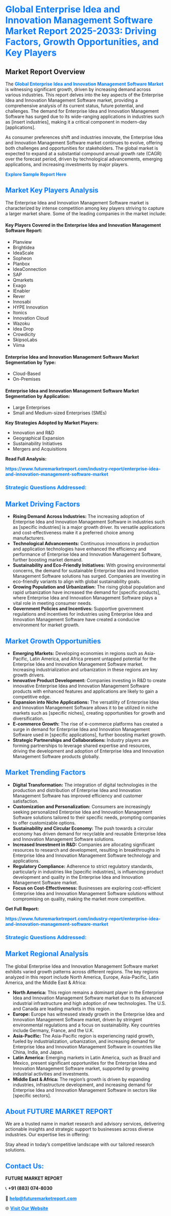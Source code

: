<h1 style="color: #007BFF;">Global Enterprise Idea and Innovation Management Software Market Report 2025-2033: Driving Factors, Growth Opportunities, and Key Players</h1>

<section id="overview">
<h2>Market Report Overview</h2>
<p>The <a href="https://www.futuremarketreport.com/industry-report/enterprise-idea-and-innovation-management-software-market" style="color: #007BFF; text-decoration: none;"><strong>Global Enterprise Idea and Innovation Management Software Market</strong></a> is witnessing significant growth, driven by increasing demand across various industries. This report delves into the key aspects of the Enterprise Idea and Innovation Management Software market, providing a comprehensive analysis of its current status, future potential, and challenges. The demand for Enterprise Idea and Innovation Management Software has surged due to its wide-ranging applications in industries such as [insert industries], making it a critical component in modern-day [applications].</p>
<p>As consumer preferences shift and industries innovate, the Enterprise Idea and Innovation Management Software market continues to evolve, offering both challenges and opportunities for stakeholders. The global market is expected to expand at a substantial compound annual growth rate (CAGR) over the forecast period, driven by technological advancements, emerging applications, and increasing investments by major players.</p>
</section>

<section id="overview">
<p><a href="https://www.futuremarketreport.com/request-sample/reportId=27870" style="color: #007BFF; text-decoration: none;"><strong>Explore Sample Report Here</strong></a></p>
</section>

<section id="key-players">
<h2 style="color: #007BFF;">Market Key Players Analysis</h2>
<p>The Enterprise Idea and Innovation Management Software market is characterized by intense competition among key players striving to capture a larger market share. Some of the leading companies in the market include:</p>
<h4>Key Players Covered in the Enterprise Idea and Innovation Management Software Report:</h4>
<ul><li>Planview</li><li>Brightidea</li><li>IdeaScale</li><li>Sopheon</li><li>Planbox</li><li>IdeaConnection</li><li>SAP</li><li>Qmarkets</li><li>Exago</li><li>IEnabler</li><li>Rever</li><li>Innosabi</li><li>HYPE Innovation</li><li>Itonics</li><li>Innovation Cloud</li><li>Wazoku</li><li>Idea Drop</li><li>Crowdicity</li><li>SkipsoLabs</li><li>Viima</li></ul>
<h4>Enterprise Idea and Innovation Management Software Market Segmentation by Type:</h4>
<ul><li>Cloud-Based</li><li>On-Premises</li></ul>

<h4>Enterprise Idea and Innovation Management Software Market Segmentation by Application:</h4>
<ul><li>Large Enterprises</li><li>Small and Medium-sized Enterprises (SMEs)</li></ul>
<p><strong>Key Strategies Adopted by Market Players:</strong></p>
<ul>
<li>Innovation and R&D</li>
<li>Geographical Expansion</li>
<li>Sustainability Initiatives</li>
<li>Mergers and Acquisitions</li>
</ul>
</section>

<section>
<p><strong>Read Full Analysis: </strong></p><a href="https://www.futuremarketreport.com/industry-report/enterprise-idea-and-innovation-management-software-market" style="color: #007BFF; text-decoration: none;"><strong>https://www.futuremarketreport.com/industry-report/enterprise-idea-and-innovation-management-software-market</strong></a>
<h3 style="color: #007BFF;">Strategic Questions Addressed:</h3>
</section>

<section id="driving-factors">
<h2 style="color: #007BFF;">Market Driving Factors</h2>
<ul>
<li><strong>Rising Demand Across Industries:</strong> The increasing adoption of Enterprise Idea and Innovation Management Software in industries such as [specific industries] is a major growth driver. Its versatile applications and cost-effectiveness make it a preferred choice among manufacturers.</li>
<li><strong>Technological Advancements:</strong> Continuous innovations in production and application technologies have enhanced the efficiency and performance of Enterprise Idea and Innovation Management Software, further boosting market demand.</li>
<li><strong>Sustainability and Eco-Friendly Initiatives:</strong> With growing environmental concerns, the demand for sustainable Enterprise Idea and Innovation Management Software solutions has surged. Companies are investing in eco-friendly variants to align with global sustainability goals.</li>
<li><strong>Growing Population and Urbanization:</strong> The rising global population and rapid urbanization have increased the demand for [specific products], where Enterprise Idea and Innovation Management Software plays a vital role in meeting consumer needs.</li>
<li><strong>Government Policies and Incentives:</strong> Supportive government regulations and incentives for industries using Enterprise Idea and Innovation Management Software have created a conducive environment for market growth.</li>
</ul>
</section>

<section id="growth-opportunities">
<h2 style="color: #007BFF;">Market Growth Opportunities</h2>
<ul>
<li><strong>Emerging Markets:</strong> Developing economies in regions such as Asia-Pacific, Latin America, and Africa present untapped potential for the Enterprise Idea and Innovation Management Software market. Increasing industrialization and urbanization in these regions are key growth drivers.</li>
<li><strong>Innovative Product Development:</strong> Companies investing in R&D to create innovative Enterprise Idea and Innovation Management Software products with enhanced features and applications are likely to gain a competitive edge.</li>
<li><strong>Expansion into Niche Applications:</strong> The versatility of Enterprise Idea and Innovation Management Software allows it to be utilized in niche markets such as [specific niches], creating opportunities for growth and diversification.</li>
<li><strong>E-commerce Growth:</strong> The rise of e-commerce platforms has created a surge in demand for Enterprise Idea and Innovation Management Software used in [specific applications], further boosting market growth.</li>
<li><strong>Strategic Partnerships and Collaborations:</strong> Industry players are forming partnerships to leverage shared expertise and resources, driving the development and adoption of Enterprise Idea and Innovation Management Software products globally.</li>
</ul>
</section>

<section id="trending-factors">
<h2 style="color: #007BFF;">Market Trending Factors</h2>
<ul>
<li><strong>Digital Transformation:</strong> The integration of digital technologies in the production and distribution of Enterprise Idea and Innovation Management Software has improved efficiency and customer satisfaction.</li>
<li><strong>Customization and Personalization:</strong> Consumers are increasingly seeking personalized Enterprise Idea and Innovation Management Software solutions tailored to their specific needs, prompting companies to offer customizable options.</li>
<li><strong>Sustainability and Circular Economy:</strong> The push towards a circular economy has driven demand for recyclable and reusable Enterprise Idea and Innovation Management Software solutions.</li>
<li><strong>Increased Investment in R&D:</strong> Companies are allocating significant resources to research and development, resulting in breakthroughs in Enterprise Idea and Innovation Management Software technology and applications.</li>
<li><strong>Regulatory Compliance:</strong> Adherence to strict regulatory standards, particularly in industries like [specific industries], is influencing product development and quality in the Enterprise Idea and Innovation Management Software market.</li>
<li><strong>Focus on Cost-Effectiveness:</strong> Businesses are exploring cost-efficient Enterprise Idea and Innovation Management Software solutions without compromising on quality, making the market more competitive.</li>
</ul>
</section>

<section>
<p><strong>Get Full Report: </strong></p><a href="https://www.futuremarketreport.com/industry-report/enterprise-idea-and-innovation-management-software-market" style="color: #007BFF; text-decoration: none;"><strong>https://www.futuremarketreport.com/industry-report/enterprise-idea-and-innovation-management-software-market</strong></a>
<h3 style="color: #007BFF;">Strategic Questions Addressed:</h3>
</section>


<section id="regional-analysis">
<h2 style="color: #007BFF;">Market Regional Analysis</h2>
<p>The global Enterprise Idea and Innovation Management Software market exhibits varied growth patterns across different regions. The key regions analyzed in this report include North America, Europe, Asia-Pacific, Latin America, and the Middle East & Africa:</p>
<ul>
<li><strong>North America:</strong> This region remains a dominant player in the Enterprise Idea and Innovation Management Software market due to its advanced industrial infrastructure and high adoption of new technologies. The U.S. and Canada are leading markets in this region.</li>
<li><strong>Europe:</strong> Europe has witnessed steady growth in the Enterprise Idea and Innovation Management Software market, driven by stringent environmental regulations and a focus on sustainability. Key countries include Germany, France, and the U.K.</li>
<li><strong>Asia-Pacific:</strong> The Asia-Pacific region is experiencing rapid growth, fueled by industrialization, urbanization, and increasing demand for Enterprise Idea and Innovation Management Software in countries like China, India, and Japan.</li>
<li><strong>Latin America:</strong> Emerging markets in Latin America, such as Brazil and Mexico, present significant opportunities for the Enterprise Idea and Innovation Management Software market, supported by growing industrial activities and investments.</li>
<li><strong>Middle East & Africa:</strong> The region’s growth is driven by expanding industries, infrastructure development, and increasing demand for Enterprise Idea and Innovation Management Software in sectors like [specific sectors].</li>
</ul>
</section>

<footer>
<h2 style="color: #007BFF;">About FUTURE MARKET REPORT</h2>
<p>We are a trusted name in market research and advisory services, delivering actionable insights and strategic support to businesses across diverse industries. Our expertise lies in offering:</p>

<p>Stay ahead in today’s competitive landscape with our tailored research solutions.</p>

<h2 style="color: #007BFF;">Contact Us:</h2>
<p><strong>FUTURE MARKET REPORT</strong></p>
<p>📞 <strong>+91 (883) 074-8030</strong></p>
<p>📧 <strong><a href="mailto:help@futuremarketreport.com" style="color: #007BFF;">help@futuremarketreport.com</a></strong></p>
<p>🌐 <strong><a href="https://www.futuremarketreport.com/" style="color: #007BFF;">Visit Our Website</a></strong></p>
</footer>